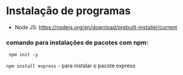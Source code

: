 # Instalação de programas
- Node JS: https://nodejs.org/en/download/prebuilt-installer/current

### comando para instalações de pacotes com npm:
``` npm init -y```

``` npm install express ``` - para instalar o pacote express
